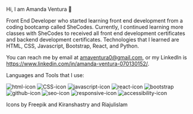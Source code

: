    Hi, I am Amanda Ventura 🌺
 
 Front End Developer who started learning front end development from a coding bootcamp called SheCodes.
 Currently, I continued learning more classes with SheCodes to received all front end development certificates and backend development certificates. 
 Technologies that I learned are HTML, CSS, Javascript, Bootstrap, React, and Python. 
 
You can reach me by email at amaventura0@gmail.com, or
my LinkedIn is https://www.linkedin.com/in/amanda-ventura-070130152/.

Languages and Tools that I use:

![html-icon](https://user-images.githubusercontent.com/74805696/181994998-d7fb0965-fb14-4c0f-a7c5-4181585d0af6.png)
![CSS-icon](https://user-images.githubusercontent.com/74805696/181995008-ee73f9f7-d479-4ef8-82bc-d167851cbc7a.png)
![javascript-icon](https://user-images.githubusercontent.com/74805696/181995013-5f6e1a7c-2dff-4b20-80e3-e16522f7233d.png)
![react-icon](https://user-images.githubusercontent.com/74805696/181995786-dbd30ab9-325e-412d-b5f1-41b2f9a415cb.png)
![bootstrap](https://user-images.githubusercontent.com/74805696/181996468-97e43133-51d0-4e2a-b2eb-5bc1f47ea2e4.png)
![github-icon](https://user-images.githubusercontent.com/74805696/181996475-7fb05253-b5df-43c4-a0bf-61f716c55447.png)
![seo-icon](https://user-images.githubusercontent.com/74805696/181996427-b9a82621-58d7-4fb0-a401-4bdcd426ee0d.png)
![responsive-icon](https://user-images.githubusercontent.com/74805696/181996442-71d773ce-3869-4e1f-8915-2815cde26430.png)
![accessibility-icon](https://user-images.githubusercontent.com/74805696/181996498-954538e0-9c7f-495d-840a-5b3012f287bf.png)

Icons by Freepik and Kiranshastry and Riajulislam

<!---
ASV185/ASV185 is a ✨ special ✨ repository because its `README.md` (this file) appears on your GitHub profile.
You can click the Preview link to take a look at your changes.
--->

